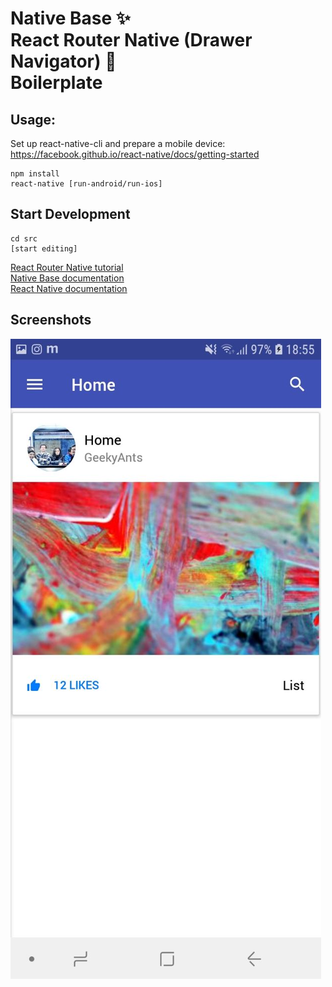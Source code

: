 # Native Base ✨<br>React Router Native (Drawer Navigator) 🎌<br>Boilerplate

## Usage:
Set up react-native-cli and prepare a mobile device:<br>
https://facebook.github.io/react-native/docs/getting-started


```
npm install
react-native [run-android/run-ios]

```

## Start Development

```
cd src
[start editing]

```

[React Router Native tutorial](https://reacttraining.com/react-router/native/guides/quick-start)<br>
[Native Base documentation](https://docs.nativebase.io/)<br>
[React Native documentation](https://facebook.github.io/react-native/docs/tutorial)<br>

## Screenshots
![Alt text](./screenshots/1.jpg)